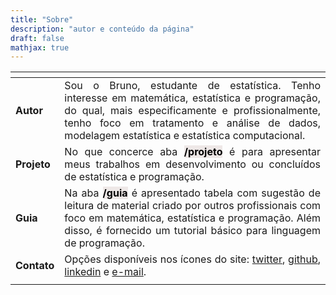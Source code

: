 ```yaml
---
title: "Sobre"
description: "autor e conteúdo da página"
draft: false
mathjax: true
---
```

<center>
<table class="table table-hover" style="width: auto !important; margin-left: auto; margin-right: auto;">
 <thead>
  <tr>
   <th style="text-align:center;"> </th>
   <th style="text-align:center;"> </th>
  </tr>
 </thead>
<tbody>
   <tr>
   <td style="text-align:left;"> <b>Autor</b> </td>
   <td style="text-align:center;text-align:justify"> Sou o Bruno, estudante de estatística. Tenho interesse em matemática, estatística e programação, do qual, mais especificamente e profissionalmente, tenho foco em tratamento e análise de dados, modelagem estatística e estatística computacional. </td>
  </tr>
  <tr>
   <td style="text-align:left;"> <b>Projeto</b> </td>
   <td style="text-align:center;text-align:justify"> No que concerce aba <b><mark style="background-color: #EEE8E7; color: black;">/projeto</mark></b> é para apresentar meus trabalhos em desenvolvimento ou concluídos de estatística e programação.</td>
  </tr>
  <tr>
   <td style="text-align:left;"> <b>Guia</b> </td>
   <td style="text-align:center;text-align:justify"> Na aba <b><mark style="background-color: #EEE8E7; color: black;">/guia</mark></b> é apresentado tabela com sugestão de leitura de material criado por outros profissionais com foco em matemática, estatística e programação. Além disso, é fornecido um tutorial básico para linguagem de programação.</td>
  </tr>
  <tr>
   <td style="text-align:left;"> <b>Contato</b> </td>
   <td style="text-align:center;text-align:justify"> Opções disponíveis nos ícones do site: <a href="https://twitter.com/brunofariadf">twitter</a>, <a href="https://github.com/brunofariadf">github</a>, <a href="https://www.linkedin.com/in/brunofariadf">linkedin</a> e <a href="mailto:brunofariadf@gmail.com">e-mail</a>.</td>
  </tr>
<tr>
   <td style="text-align:left;"> </td>
   <td style="text-align:center;text-align:justify"> </td>
  </tr>
</tbody>
</table>
</center>
